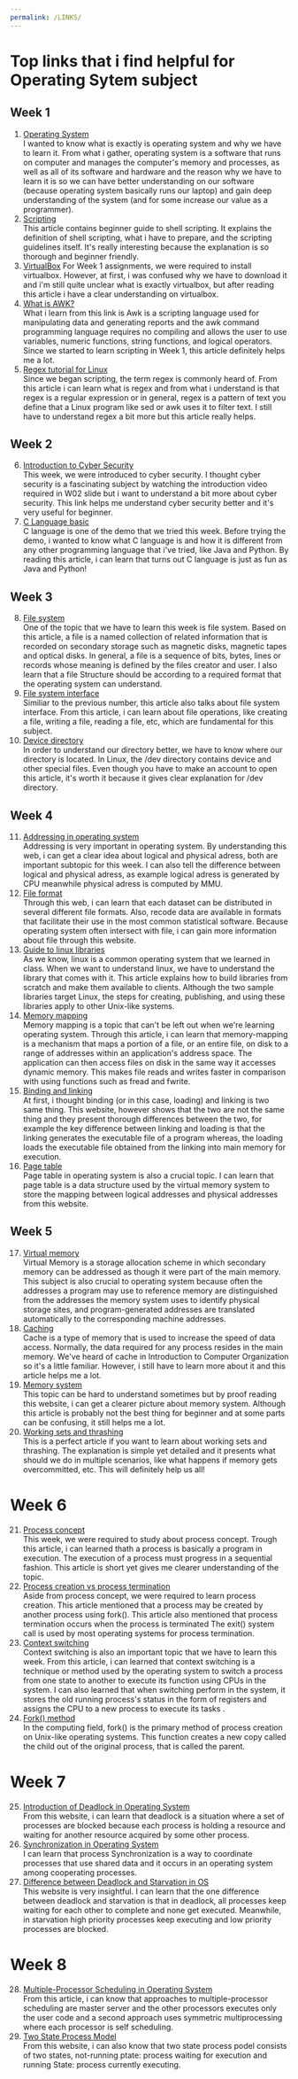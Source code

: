 ```yaml
---
permalink: /LINKS/
---
```


# Top links that i find helpful for Operating Sytem subject
## Week 1
1. [Operating System](https://edu.gcfglobal.org/en/computerbasics/understanding-applications/1/)<br>
I wanted to know what is exactly is operating system and why we have to learn it. From what i gather, operating system is a software that runs on computer and manages the computer's memory and processes, as well as all of its software and hardware and the reason why we have to learn it is so we can have better understanding on our software (because operating system basically runs our laptop) and gain deep understanding of the system (and for some increase our value as a programmer).
2. [Scripting](https://www.howtogeek.com/67469/the-beginners-guide-to-shell-scripting-the-basics/)<br>
This article contains beginner guide to shell scripting. It explains the definition of shell scripting, what i have to prepare, and the scripting guidelines itself. It's really interesting because the explanation is so thorough and beginner friendly.
3. [VirtualBox](https://www.computerhope.com/jargon/v/virtualbox.htm)
For Week 1 assignments, we were required to install virtualbox. However, at first, i was confused why we have to download it and i'm still quite unclear what is exactly virtualbox, but after reading this article i have a clear understanding on virtualbox.
4. [What is AWK?](https://www.geeksforgeeks.org/awk-command-unixlinux-examples/)<br>
What i learn from this link is Awk is a scripting language used for manipulating data and generating reports and the awk command programming language requires no compiling and allows the user to use variables, numeric functions, string functions, and logical operators. Since we started to learn scripting in Week 1, this article definitely helps me a lot.
5. [Regex tutorial for Linux](https://likegeeks.com/regex-tutorial-linux/)<br>
Since we began scripting, the term regex is commonly heard of. From this article i can learn what is regex and from what i understand is that regex is a regular expression or in general, regex is a pattern of text you define that a Linux program like sed or awk uses it to filter text. I still have to understand regex a bit more but this article really helps.

## Week 2
6. [Introduction to Cyber Security](https://geekflare.com/understanding-cybersecurity/)<br>
This week, we were introduced to cyber security. I thought cyber security is a fascinating subject by watching the introduction video required in W02 slide but i want to understand a bit more about cyber security. This link helps me understand cyber security better and it's very useful for beginner.
7. [C Language basic](https://www.geeksforgeeks.org/c-language-set-1-introduction/)<br>
C language is one of the demo that we tried this week. Before trying the demo, i wanted to know what C language is and how it is different from any other programming language that i've tried, like Java and Python. By reading this article, i can learn that turns out C language is just as fun as Java and Python!

## Week 3
8. [File system](https://www.tutorialspoint.com/operating_system/os_file_system.htm)<br>
One of the topic that we have to learn this week is file system. Based on this article, a file is a named collection of related information that is recorded on secondary storage such as magnetic disks, magnetic tapes and optical disks. In general, a file is a sequence of bits, bytes, lines or records whose meaning is defined by the files creator and user. I also learn that a file Structure should be according to a required format that the operating system can understand.
9. [File system interface](https://www.w3schools.in/operating-system-tutorial/file-system-interface/)<br>
Similiar to the previous number, this article also talks about file system interface. From this article, i can learn about file operations, like creating a file, writing a file, reading a file, etc, which are fundamental for this subject.
10. [Device directory](https://study.com/academy/lesson/the-dev-directory-in-the-linux-filesystem.html)<br>
In order to understand our directory better, we have to know where our directory is located. In Linux, the /dev directory contains device and other special files. Even though you have to make an account to open this article, it's worth it because it gives clear explanation for /dev directory.

## Week 4
11. [Addressing in operating system](https://www.geeksforgeeks.org/logical-and-physical-address-in-operating-system/)<br>
Addressing is very important in operating system. By understanding this web, i can get a clear idea about logical and physical adress, both are important subtopic for this week. I can also tell the difference between logical and physical adress, as example logical adress is generated by CPU meanwhile physical adress is computed by MMU.
12. [File format](https://dhsprogram.com/data/File-Formats.cfm)<br>
Through this web, i can learn that each dataset can be distributed in several different file formats. Also, recode data are available in formats that facilitate their use in the most common statistical software. Because operating system often intersect with file, i can gain more information about file through this website.
13. [Guide to linux libraries](https://opensource.com/article/21/2/linux-software-libraries)<br>
As we know, linux is a common operating system that we learned in class. When we want to understand linux, we have to understand the library that comes with it. This article explains how to build libraries from scratch and make them available to clients. Although the two sample libraries target Linux, the steps for creating, publishing, and using these libraries apply to other Unix-like systems.
14. [Memory mapping](https://www.mathworks.com/help/matlab/import_export/overview-of-memory-mapping.html)<br>
Memory mapping is a topic that can't be left out when we're learning operating system. Through this article, i can learn that memory-mapping is a mechanism that maps a portion of a file, or an entire file, on disk to a range of addresses within an application's address space. The application can then access files on disk in the same way it accesses dynamic memory. This makes file reads and writes faster in comparison with using functions such as fread and fwrite.
15. [Binding and linking](https://www.geeksforgeeks.org/difference-between-loading-and-linking/)<br>
At first, i thought binding (or in this case, loading) and linking is two same thing. This website, however shows that the two are not the same thing and they present thorough differences between the two, for example the key difference between linking and loading is that the linking generates the executable file of a program whereas, the loading loads the executable file obtained from the linking into main memory for execution.
16. [Page table](https://www.javatpoint.com/os-page-table)<br>
Page table in operating system is also a crucial topic. I can learn that page table is a data structure used by the virtual memory system to store the mapping between logical addresses and physical addresses from this website. 

## Week 5
17. [Virtual memory](https://www.geeksforgeeks.org/virtual-memory-in-operating-system/)<br>
Virtual Memory is a storage allocation scheme in which secondary memory can be addressed as though it were part of the main memory. This subject is also crucial to operating system because often the addresses a program may use to reference memory are distinguished from the addresses the memory system uses to identify physical storage sites, and program-generated addresses are translated automatically to the corresponding machine addresses.
18. [Caching](https://www.tutorialspoint.com/What-is-caching)<br>
Cache is a type of memory that is used to increase the speed of data access. Normally, the data required for any process resides in the main memory. We've heard of cache in Introduction to Computer Organization so it's a little familiar. However, i still have to learn more about it and this article helps me a lot.
19. [Memory system](https://www.sciencedirect.com/topics/computer-science/memory-system-performance)<br>
This topic can be hard to understand sometimes but by proof reading this website, i can get a clearer picture about memory system. Although this article is probably not the best thing for beginner and at some parts can be confusing, it still helps me a lot.
20. [Working sets and thrashing](https://web.stanford.edu/~ouster/cgi-bin/cs140-winter12/lecture.php?topic=thrashing)<br>
This is a perfect article if you want to learn about working sets and thrashing. The explanation is simple yet detailed and it presents what should we do in multiple scenarios, like what happens if memory gets overcommitted, etc. This will definitely help us all!

# Week 6
21. [Process concept](https://www.tutorialspoint.com/operating_system/os_processes.htm)<br>
This week, we were required to study about process concept. Trough this article, i can learned thath a process is basically a program in execution. The execution of a process must progress in a sequential fashion. This article is short yet gives me clearer understanding of the topic.
22. [Process creation vs process termination](https://www.tutorialspoint.com/process-creation-vs-process-termination-in-operating-system)<br>
Aside from process concept, we were required to learn process creation. This article mentioned that a process may be created by another process using fork(). This article also mentioned that process termination occurs when the process is terminated The exit() system call is used by most operating systems for process termination.
23. [Context switching](https://www.javatpoint.com/what-is-the-context-switching-in-the-operating-system)<br>
Context switching is also an important topic that we have to learn this week. From this article, i can learned that context switching is a technique or method used by the operating system to switch a process from one state to another to execute its function using CPUs in the system. I can also learned that when switching perform in the system, it stores the old running process's status in the form of registers and assigns the CPU to a new process to execute its tasks .
24. [Fork() method](https://www.section.io/engineering-education/fork-in-c-programming-language/)<br>
In the computing field, fork() is the primary method of process creation on Unix-like operating systems. This function creates a new copy called the child out of the original process, that is called the parent.

# Week 7
25. [Introduction of Deadlock in Operating System](https://www.geeksforgeeks.org/introduction-of-deadlock-in-operating-system/)<br>
From this website, i can learn that deadlock is a situation where a set of processes are blocked because each process is holding a resource and waiting for another resource acquired by some other process. 
26. [Synchronization in Operating System](https://study.com/academy/lesson/process-synchronization-in-operating-systems-definition-mechanisms.html)<br>
I can learn that process Synchronization is a way to coordinate processes that use shared data and it occurs in an operating system among cooperating processes.
27. [Difference between Deadlock and Starvation in OS](https://www.geeksforgeeks.org/difference-between-deadlock-and-starvation-in-os/)<br>
This website is very insightful. I can learn that the one difference between deadlock and starvation is that in deadlock, all processes keep waiting for each other to complete and none get executed. Meanwhile, in starvation high priority processes keep executing and low priority processes are blocked.

# Week 8
28. [Multiple-Processor Scheduling in Operating System](https://www.geeksforgeeks.org/multiple-processor-scheduling-in-operating-system/)<br>
From this article, i can know that approaches to multiple-processor scheduling are master server and the other processors executes only the user code and a second approach uses symmetric multiprocessing where each processor is self scheduling.
29. [Two State Process Model](https://slaystudy.com/process-state-models-in-operating-system/)<br>
From this website, i can also know that two state process podel consists of two states, not-running ptate: process waiting for execution and running State: process currently executing.
